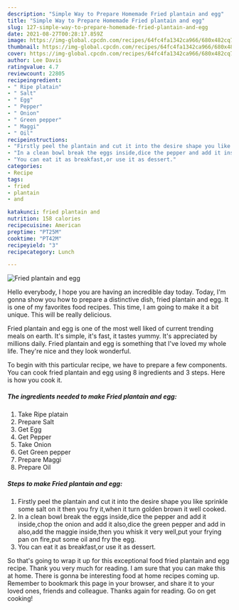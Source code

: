 ```yaml
---
description: "Simple Way to Prepare Homemade Fried plantain and egg"
title: "Simple Way to Prepare Homemade Fried plantain and egg"
slug: 127-simple-way-to-prepare-homemade-fried-plantain-and-egg
date: 2021-08-27T00:28:17.859Z
image: https://img-global.cpcdn.com/recipes/64fc4fa1342ca966/680x482cq70/fried-plantain-and-egg-recipe-main-photo.jpg
thumbnail: https://img-global.cpcdn.com/recipes/64fc4fa1342ca966/680x482cq70/fried-plantain-and-egg-recipe-main-photo.jpg
cover: https://img-global.cpcdn.com/recipes/64fc4fa1342ca966/680x482cq70/fried-plantain-and-egg-recipe-main-photo.jpg
author: Lee Davis
ratingvalue: 4.7
reviewcount: 22805
recipeingredient:
- " Ripe platain"
- " Salt"
- " Egg"
- " Pepper"
- " Onion"
- " Green pepper"
- " Maggi"
- " Oil"
recipeinstructions:
- "Firstly peel the plantain and cut it into the desire shape you like sprinkle some salt on it then you fry it,when it turn golden brown it well cooked."
- "In a clean bowl break the eggs inside,dice the pepper and add it inside,chop the onion and add it also,dice the green pepper and add in also,add the maggie inside,then you whisk it very well,put your frying pan on fire,put some oil and fry the egg."
- "You can eat it as breakfast,or use it as dessert."
categories:
- Recipe
tags:
- fried
- plantain
- and

katakunci: fried plantain and 
nutrition: 158 calories
recipecuisine: American
preptime: "PT25M"
cooktime: "PT42M"
recipeyield: "3"
recipecategory: Lunch

---
```



![Fried plantain and egg](https://img-global.cpcdn.com/recipes/64fc4fa1342ca966/680x482cq70/fried-plantain-and-egg-recipe-main-photo.jpg)

Hello everybody, I hope you are having an incredible day today. Today, I'm gonna show you how to prepare a distinctive dish, fried plantain and egg. It is one of my favorites food recipes. This time, I am going to make it a bit unique. This will be really delicious.

Fried plantain and egg is one of the most well liked of current trending meals on earth. It's simple, it's fast, it tastes yummy. It's appreciated by millions daily. Fried plantain and egg is something that I've loved my whole life. They're nice and they look wonderful.




To begin with this particular recipe, we have to prepare a few components. You can cook fried plantain and egg using 8 ingredients and 3 steps. Here is how you cook it.

<!--inarticleads1-->

##### The ingredients needed to make Fried plantain and egg:

1. Take  Ripe platain
1. Prepare  Salt
1. Get  Egg
1. Get  Pepper
1. Take  Onion
1. Get  Green pepper
1. Prepare  Maggi
1. Prepare  Oil




<!--inarticleads2-->

##### Steps to make Fried plantain and egg:

1. Firstly peel the plantain and cut it into the desire shape you like sprinkle some salt on it then you fry it,when it turn golden brown it well cooked.
1. In a clean bowl break the eggs inside,dice the pepper and add it inside,chop the onion and add it also,dice the green pepper and add in also,add the maggie inside,then you whisk it very well,put your frying pan on fire,put some oil and fry the egg.
1. You can eat it as breakfast,or use it as dessert.




So that's going to wrap it up for this exceptional food fried plantain and egg recipe. Thank you very much for reading. I am sure that you can make this at home. There is gonna be interesting food at home recipes coming up. Remember to bookmark this page in your browser, and share it to your loved ones, friends and colleague. Thanks again for reading. Go on get cooking!
